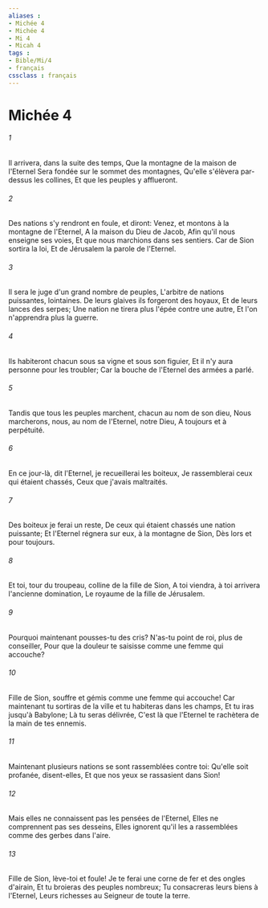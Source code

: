```yaml
---
aliases : 
- Michée 4
- Michée 4
- Mi 4
- Micah 4
tags : 
- Bible/Mi/4
- français
cssclass : français
---
```


# Michée 4

###### 1
Il arrivera, dans la suite des temps, Que la montagne de la maison de l'Eternel Sera fondée sur le sommet des montagnes, Qu'elle s'élèvera par-dessus les collines, Et que les peuples y afflueront.
###### 2
Des nations s'y rendront en foule, et diront: Venez, et montons à la montagne de l'Eternel, A la maison du Dieu de Jacob, Afin qu'il nous enseigne ses voies, Et que nous marchions dans ses sentiers. Car de Sion sortira la loi, Et de Jérusalem la parole de l'Eternel.
###### 3
Il sera le juge d'un grand nombre de peuples, L'arbitre de nations puissantes, lointaines. De leurs glaives ils forgeront des hoyaux, Et de leurs lances des serpes; Une nation ne tirera plus l'épée contre une autre, Et l'on n'apprendra plus la guerre.
###### 4
Ils habiteront chacun sous sa vigne et sous son figuier, Et il n'y aura personne pour les troubler; Car la bouche de l'Eternel des armées a parlé.
###### 5
Tandis que tous les peuples marchent, chacun au nom de son dieu, Nous marcherons, nous, au nom de l'Eternel, notre Dieu, A toujours et à perpétuité.
###### 6
En ce jour-là, dit l'Eternel, je recueillerai les boiteux, Je rassemblerai ceux qui étaient chassés, Ceux que j'avais maltraités.
###### 7
Des boiteux je ferai un reste, De ceux qui étaient chassés une nation puissante; Et l'Eternel régnera sur eux, à la montagne de Sion, Dès lors et pour toujours.
###### 8
Et toi, tour du troupeau, colline de la fille de Sion, A toi viendra, à toi arrivera l'ancienne domination, Le royaume de la fille de Jérusalem.
###### 9
Pourquoi maintenant pousses-tu des cris? N'as-tu point de roi, plus de conseiller, Pour que la douleur te saisisse comme une femme qui accouche?
###### 10
Fille de Sion, souffre et gémis comme une femme qui accouche! Car maintenant tu sortiras de la ville et tu habiteras dans les champs, Et tu iras jusqu'à Babylone; Là tu seras délivrée, C'est là que l'Eternel te rachètera de la main de tes ennemis.
###### 11
Maintenant plusieurs nations se sont rassemblées contre toi: Qu'elle soit profanée, disent-elles, Et que nos yeux se rassasient dans Sion!
###### 12
Mais elles ne connaissent pas les pensées de l'Eternel, Elles ne comprennent pas ses desseins, Elles ignorent qu'il les a rassemblées comme des gerbes dans l'aire.
###### 13
Fille de Sion, lève-toi et foule! Je te ferai une corne de fer et des ongles d'airain, Et tu broieras des peuples nombreux; Tu consacreras leurs biens à l'Eternel, Leurs richesses au Seigneur de toute la terre.
